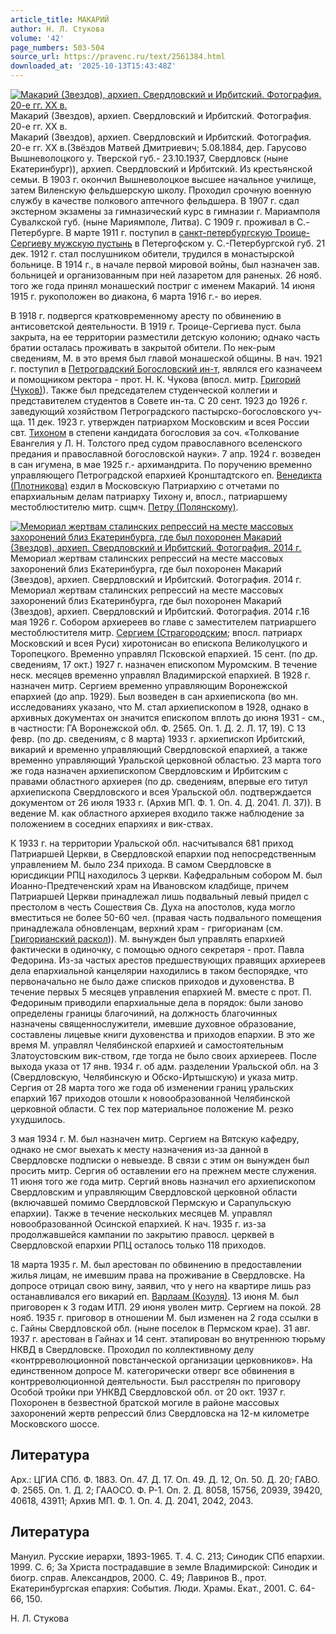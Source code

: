 ```yaml
---
article_title: МАКАРИЙ
author: Н. Л. Стукова
volume: '42'
page_numbers: 503-504
source_url: https://pravenc.ru/text/2561384.html
downloaded_at: '2025-10-13T15:43:48Z'
---
```


[![Макарий (Звездов), архиеп. Свердловский и Ирбитский. Фотография. 20-е гг. ХХ в.](https://pravenc.ru/data/2020/06/21/1236347832/i200.jpg "Кликните для увеличения картинки")](https://pravenc.ru/data/2020/06/21/1236347832/i400.jpg)Макарий (Звездов), архиеп. Свердловский и Ирбитский. Фотография. 20-е гг. ХХ в.  
Макарий (Звездов), архиеп. Свердловский и Ирбитский. Фотография. 20-е гг. ХХ в.(Звёздов Матвей Дмитриевич; 5.08.1884, дер. Гарусово Вышневолоцкого у. Тверской губ.- 23.10.1937, Свердловск (ныне Екатеринбург)), архиеп. Свердловский и Ирбитский. Из крестьянской семьи. В 1903 г. окончил Вышневолоцкое высшее начальное училище, затем Виленскую фельдшерскую школу. Проходил срочную военную службу в качестве полкового аптечного фельдшера. В 1907 г. сдал экстерном экзамены за гимназический курс в гимназии г. Мариамполя Сувалкской губ. (ныне Мариямполе, Литва). С 1909 г. проживал в С.-Петербурге. В марте 1911 г. поступил в [санкт-петербургскую Троице-Сергиеву мужскую пустынь](<https://pravenc.ru/text/санкт-петербургскую Троице-Сергиеву мужскую пустынь.html>) в Петергофском у. С.-Петербургской губ. 21 дек. 1912 г. стал послушником обители, трудился в монастырской больнице. В 1914 г., в начале первой мировой войны, был назначен зав. больницей и организованным при ней лазаретом для раненых. 26 нояб. того же года принял монашеский постриг с именем Макарий. 14 июня 1915 г. рукоположен во диакона, 6 марта 1916 г.- во иерея.

В 1918 г. подвергся кратковременному аресту по обвинению в антисоветской деятельности. В 1919 г. Троице-Сергиева пуст. была закрыта, на ее территории разместили детскую колонию; однако часть братии осталась проживать в закрытой обители. По нек-рым сведениям, М. в это время был главой монашеской общины. В нач. 1921 г. поступил в [Петроградский Богословский ин-т](<https://pravenc.ru/text/Петроградский Богословский ин-т.html>), являлся его казначеем и помощником ректора - прот. Н. К. Чукова (впосл. митр. [Григорий (Чуков)](<https://pravenc.ru/text/Григорий (Чуков).html>)). Также был председателем студенческой коллегии и представителем студентов в Совете ин-та. С 20 сент. 1923 до 1926 г. заведующий хозяйством Петроградского пастырско-богословского уч-ща. 11 дек. 1923 г. утвержден патриархом Московским и всея России свт. [Тихоном](https://pravenc.ru/text/Тихон.html) в степени кандидата богословия за соч. «Толкование Евангелия у Л. Н. Толстого пред судом православного вселенского предания и православной богословской науки». 7 апр. 1924 г. возведен в сан игумена, в мае 1925 г.- архимандрита. По поручению временно управляющего Петроградской епархией Кронштадтского еп. [Венедикта (Плотникова)](<https://pravenc.ru/text/Венедикта (Плотникова).html>) ездил в Московскую Патриархию с отчетами по епархиальным делам патриарху Тихону и, впосл., патриаршему местоблюстителю митр. сщмч. [Петру (Полянскому)](<https://pravenc.ru/text/Петру (Полянскому).html>).

[![Мемориал жертвам сталинских репрессий на месте массовых захоронений близ Екатеринбурга, где был похоронен Макарий (Звездов), архиеп. Свердловский и Ирбитский. Фотография. 2014 г.](https://pravenc.ru/data/2020/06/21/1236347410/i200.jpg "Кликните для увеличения картинки")](https://pravenc.ru/data/2020/06/21/1236347410/i400.jpg)Мемориал жертвам сталинских репрессий на месте массовых захоронений близ Екатеринбурга, где был похоронен Макарий (Звездов), архиеп. Свердловский и Ирбитский. Фотография. 2014 г.  
Мемориал жертвам сталинских репрессий на месте массовых захоронений близ Екатеринбурга, где был похоронен Макарий (Звездов), архиеп. Свердловский и Ирбитский. Фотография. 2014 г.16 мая 1926 г. Собором архиереев во главе с заместителем патриаршего местоблюстителя митр. [Сергием (Страгородским](<https://pravenc.ru/text/Сергием (Страгородским.html>); впосл. патриарх Московский и всея Руси) хиротонисан во епископа Великолуцкого и Торопецкого. Временно управлял Псковской епархией. 15 сент. (по др. сведениям, 17 окт.) 1927 г. назначен епископом Муромским. В течение неск. месяцев временно управлял Владимирской епархией. В 1928 г. назначен митр. Сергием временно управляющим Воронежской епархией (до апр. 1929). Был возведен в сан архиепископа (во мн. исследованиях указано, что М. стал архиепископом в 1928, однако в архивных документах он значится епископом вплоть до июня 1931 - см., в частности: ГА Воронежской обл. Ф. 2565. Оп. 1. Д. 2. Л. 17, 19). С 13 февр. (по др. сведениям, с 8 марта) 1933 г. архиепископ Ирбитский, викарий и временно управляющий Свердловской епархией, а также временно управляющий Уральской церковной областью. 23 марта того же года назначен архиепископом Свердловским и Ирбитским с правами областного архиерея (по др. сведениям, впервые его титул архиепископа Свердловского и всея Уральской обл. подтверждается документом от 26 июля 1933 г. (Архив МП. Ф. 1. Оп. 4. Д. 2041. Л. 37)). В ведение М. как областного архиерея входило также наблюдение за положением в соседних епархиях и вик-ствах.

К 1933 г. на территории Уральской обл. насчитывался 681 приход Патриаршей Церкви, в Свердловской епархии под непосредственным управлением М. было 234 прихода. В самом Свердловске в юрисдикции РПЦ находилось 3 церкви. Кафедральным собором М. был Иоанно-Предтеченский храм на Ивановском кладбище, причем Патриаршей Церкви принадлежал лишь подвальный левый придел с престолом в честь Сошествия Св. Духа на апостолов, куда могло вместиться не более 50-60 чел. (правая часть подвального помещения принадлежала обновленцам, верхний храм - григорианам (см. [Григорианский раскол](<https://pravenc.ru/text/Григорианский раскол.html>))). М. вынужден был управлять епархией фактически в одиночку, с помощью одного секретаря - прот. Павла Федорина. Из-за частых арестов предшествующих правящих архиереев дела епархиальной канцелярии находились в таком беспорядке, что первоначально не было даже списков приходов и духовенства. В течение первых 5 месяцев управления епархией М. вместе с прот. П. Федориным приводили епархиальные дела в порядок: были заново определены границы благочиний, на должность благочинных назначены священнослужители, имевшие духовное образование, составлены лицевые книги духовенства и приходов епархии. В это же время М. управлял Челябинской епархией и самостоятельным Златоустовским вик-ством, где тогда не было своих архиереев. После выхода указа от 17 янв. 1934 г. об адм. разделении Уральской обл. на 3 (Свердловскую, Челябинскую и Обско-Иртышскую) и указа митр. Сергия от 28 марта того же года об изменении границ уральских епархий 167 приходов отошли к новообразованной Челябинской церковной области. С тех пор материальное положение М. резко ухудшилось.

3 мая 1934 г. М. был назначен митр. Сергием на Вятскую кафедру, однако не смог выехать к месту назначения из-за данной в Свердловске подписки о невыезде. В связи с этим он вынужден был просить митр. Сергия об оставлении его на прежнем месте служения. 11 июня того же года митр. Сергий вновь назначил его архиепископом Свердловским и управляющим Свердловской церковной области (включавшей помимо Свердловской Пермскую и Сарапульскую епархии). Также в течение нескольких месяцев М. управлял новообразованной Осинской епархией. К нач. 1935 г. из-за продолжавшейся кампании по закрытию правосл. церквей в Свердловской епархии РПЦ осталось только 118 приходов.

18 марта 1935 г. М. был арестован по обвинению в предоставлении жилья лицам, не имевшим права на проживание в Свердловске. На допросе отрицал свою вину, заявил, что у него на квартире лишь раз останавливался его викарий еп. [Варлаам (Козуля)](<https://pravenc.ru/text/Варлаам (Козуля).html>). 13 июня М. был приговорен к 3 годам ИТЛ. 29 июня уволен митр. Сергием на покой. 28 нояб. 1935 г. приговор в отношении М. был изменен на 2 года ссылки в с. Гайны Свердловской обл. (ныне поселок в Пермском крае). 31 авг. 1937 г. арестован в Гайнах и 14 сент. этапирован во внутреннюю тюрьму НКВД в Свердловске. Проходил по коллективному делу «контрреволюционной повстанческой организации церковников». На единственном допросе М. категорически отверг все обвинения в контрреволюционной деятельности. Был расстрелян по приговору Особой тройки при УНКВД Свердловской обл. от 20 окт. 1937 г. Похоронен в безвестной братской могиле в районе массовых захоронений жертв репрессий близ Свердловска на 12-м километре Московского шоссе.

## Литература

Арх.: ЦГИА СПб. Ф. 1883. Оп. 47. Д. 17. Оп. 49. Д. 12, Оп. 50. Д. 20; ГАВО. Ф. 2565. Оп. 1. Д. 2; ГААОСО. Ф. Р-1. Оп. 2. Д. 8058, 15756, 20939, 39420, 40618, 43911; Архив МП. Ф. 1. Оп. 4. Д. 2041, 2042, 2043.

## Литература

Мануил. Русские иерархи, 1893-1965. Т. 4. С. 213; Синодик СПб епархии. 1999. С. 6; За Христа пострадавшие в земле Владимирской: Синодик и биогр. справ. Александров, 2000. С. 49; Лавринов В., прот. Екатеринбургская епархия: События. Люди. Храмы. Екат., 2001. С. 64-66, 150.

Н. Л. Стукова
